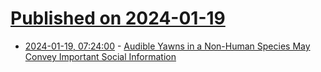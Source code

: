 # [Published on 2024-01-19](index.md)

* [2024-01-19, 07:24:00](https://soylentnews.org/article.pl?sid=24/01/18/0356246&from=rss) - [Audible Yawns in a Non-Human Species May Convey Important Social Information](https://soylentnews.org/article.pl?sid=24/01/18/0356246&from=rss)
